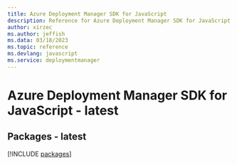 ```yaml
---
title: Azure Deployment Manager SDK for JavaScript
description: Reference for Azure Deployment Manager SDK for JavaScript
author: xirzec
ms.author: jeffish
ms.data: 03/18/2023
ms.topic: reference
ms.devlang: javascript
ms.service: deploymentmanager
---
```

# Azure Deployment Manager SDK for JavaScript - latest
## Packages - latest
[!INCLUDE [packages](deployment-manager-index.md)]